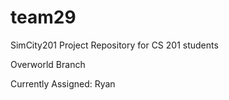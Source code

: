 team29
======

SimCity201 Project Repository for CS 201 students

Overworld Branch

Currently Assigned: Ryan